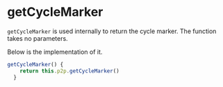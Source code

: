 # getCycleMarker

`getCycleMarker` is used internally to return the cycle marker. The function takes no parameters.

Below is the implementation of it.

```ts
getCycleMarker() {
    return this.p2p.getCycleMarker()
  }
```
